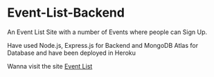 # Event-List-Backend

An Event List Site with a number of Events where people can Sign Up. 

Have used Node.js, Express.js for Backend and MongoDB Atlas for Database and have been deployed in Heroku

Wanna visit the site [Event List](https://event-list-sathesh.netlify.app)
